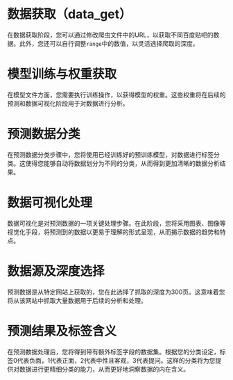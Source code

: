 # 数据获取（data_get）

在数据获取阶段，您可以通过修改爬虫文件中的URL，以获取不同百度贴吧的数据。此外，您还可以自行调整`range`中的数值，以灵活选择爬取的深度。

# 模型训练与权重获取

在模型文件方面，您需要执行训练操作，以获得模型的权重。这些权重将在后续的预测和数据可视化阶段用于对数据进行分析。

# 预测数据分类

在预测数据分类步骤中，您将使用已经训练好的预训练模型，对数据进行标签分类。这使得您能够自动将数据划分为不同的分类，从而得到更加清晰的数据分析结果。

# 数据可视化处理

数据可视化是对预测数据的一项关键处理步骤。在此阶段，您将采用图表、图像等视觉化手段，将预测到的数据以更易于理解的形式呈现，从而揭示数据的趋势和特点。

# 数据源及深度选择

预测数据是从特定网站上获取的，您在此选择了抓取的深度为300页。这意味着您将从该网站中抓取大量数据用于后续的分析和处理。

# 预测结果及标签含义

在预测数据处理后，您将得到带有额外标签字段的数据集。根据您的分类设定，标签0代表负面，1代表正面，2代表中性且客观，3代表提问。这样的分类将为您提供对数据进行更精细分类的能力，从而更好地洞察数据的内在含义。
